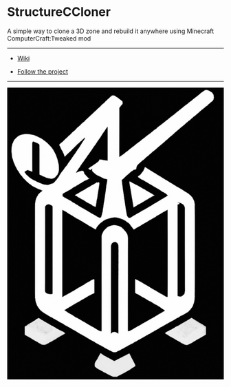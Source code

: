 # StructureCCloner
A simple way to clone a 3D zone and rebuild it anywhere using Minecraft ComputerCraft:Tweaked mod

---

- [Wiki](https://github.com/hzFishy/StructureCCloner/wiki)

- [Follow the project](https://github.com/users/hzFishy/projects/8)

---
![Logo image](https://github.com/hzFishy/StructureCCloner/blob/main/_wiki/assets/Logo.PNG)
